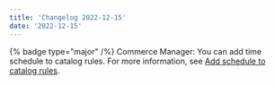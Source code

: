 ```yaml
---
title: 'Changelog 2022-12-15'
date: '2022-12-15'
---
```

{% badge type="major" /%} Commerce Manager: You can add time schedule to catalog rules. For more information, see [Add schedule to catalog rules](/docs/pxm/catalogs/catalogs-cm/catalog-rules#add-schedule-to-catalog-rules).
